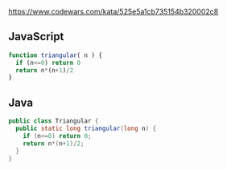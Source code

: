 https://www.codewars.com/kata/525e5a1cb735154b320002c8

## JavaScript
```js
function triangular( n ) {
  if (n<=0) return 0
  return n*(n+1)/2
}
```

## Java
```java
public class Triangular {
  public static long triangular(long n) {
    if (n<=0) return 0;
    return n*(n+1)/2;
  }
}
```